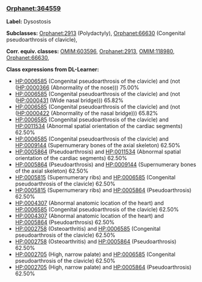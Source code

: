 
### [Orphanet:364559](http://www.orpha.net/ORDO/Orphanet_364559)
**Label:** Dysostosis

**Subclasses:** [Orphanet:2913](http://www.orpha.net/ORDO/Orphanet_2913) (Polydactyly), [Orphanet:66630](http://www.orpha.net/ORDO/Orphanet_66630) (Congenital pseudoarthrosis of clavicle), 

**Corr. equiv. classes:** [OMIM:603596](http://purl.obolibrary.org/obo/OMIM_603596), [Orphanet:2913](http://www.orpha.net/ORDO/Orphanet_2913), [OMIM:118980](http://purl.obolibrary.org/obo/OMIM_118980), [Orphanet:66630](http://www.orpha.net/ORDO/Orphanet_66630), 

**Class expressions from DL-Learner:**

- [HP:0006585](http://purl.obolibrary.org/obo/HP_0006585) (Congenital pseudoarthrosis of the clavicle) and (not ([HP:0000366](http://purl.obolibrary.org/obo/HP_0000366) (Abnormality of the nose))) 75.00%
- [HP:0006585](http://purl.obolibrary.org/obo/HP_0006585) (Congenital pseudoarthrosis of the clavicle) and (not ([HP:0000431](http://purl.obolibrary.org/obo/HP_0000431) (Wide nasal bridge))) 65.82%
- [HP:0006585](http://purl.obolibrary.org/obo/HP_0006585) (Congenital pseudoarthrosis of the clavicle) and (not ([HP:0000422](http://purl.obolibrary.org/obo/HP_0000422) (Abnormality of the nasal bridge))) 65.82%
- [HP:0006585](http://purl.obolibrary.org/obo/HP_0006585) (Congenital pseudoarthrosis of the clavicle) and [HP:0011534](http://purl.obolibrary.org/obo/HP_0011534) (Abnormal spatial orientation of the cardiac segments) 62.50%
- [HP:0006585](http://purl.obolibrary.org/obo/HP_0006585) (Congenital pseudoarthrosis of the clavicle) and [HP:0009144](http://purl.obolibrary.org/obo/HP_0009144) (Supernumerary bones of the axial skeleton) 62.50%
- [HP:0005864](http://purl.obolibrary.org/obo/HP_0005864) (Pseudoarthrosis) and [HP:0011534](http://purl.obolibrary.org/obo/HP_0011534) (Abnormal spatial orientation of the cardiac segments) 62.50%
- [HP:0005864](http://purl.obolibrary.org/obo/HP_0005864) (Pseudoarthrosis) and [HP:0009144](http://purl.obolibrary.org/obo/HP_0009144) (Supernumerary bones of the axial skeleton) 62.50%
- [HP:0005815](http://purl.obolibrary.org/obo/HP_0005815) (Supernumerary ribs) and [HP:0006585](http://purl.obolibrary.org/obo/HP_0006585) (Congenital pseudoarthrosis of the clavicle) 62.50%
- [HP:0005815](http://purl.obolibrary.org/obo/HP_0005815) (Supernumerary ribs) and [HP:0005864](http://purl.obolibrary.org/obo/HP_0005864) (Pseudoarthrosis) 62.50%
- [HP:0004307](http://purl.obolibrary.org/obo/HP_0004307) (Abnormal anatomic location of the heart) and [HP:0006585](http://purl.obolibrary.org/obo/HP_0006585) (Congenital pseudoarthrosis of the clavicle) 62.50%
- [HP:0004307](http://purl.obolibrary.org/obo/HP_0004307) (Abnormal anatomic location of the heart) and [HP:0005864](http://purl.obolibrary.org/obo/HP_0005864) (Pseudoarthrosis) 62.50%
- [HP:0002758](http://purl.obolibrary.org/obo/HP_0002758) (Osteoarthritis) and [HP:0006585](http://purl.obolibrary.org/obo/HP_0006585) (Congenital pseudoarthrosis of the clavicle) 62.50%
- [HP:0002758](http://purl.obolibrary.org/obo/HP_0002758) (Osteoarthritis) and [HP:0005864](http://purl.obolibrary.org/obo/HP_0005864) (Pseudoarthrosis) 62.50%
- [HP:0002705](http://purl.obolibrary.org/obo/HP_0002705) (High, narrow palate) and [HP:0006585](http://purl.obolibrary.org/obo/HP_0006585) (Congenital pseudoarthrosis of the clavicle) 62.50%
- [HP:0002705](http://purl.obolibrary.org/obo/HP_0002705) (High, narrow palate) and [HP:0005864](http://purl.obolibrary.org/obo/HP_0005864) (Pseudoarthrosis) 62.50%


